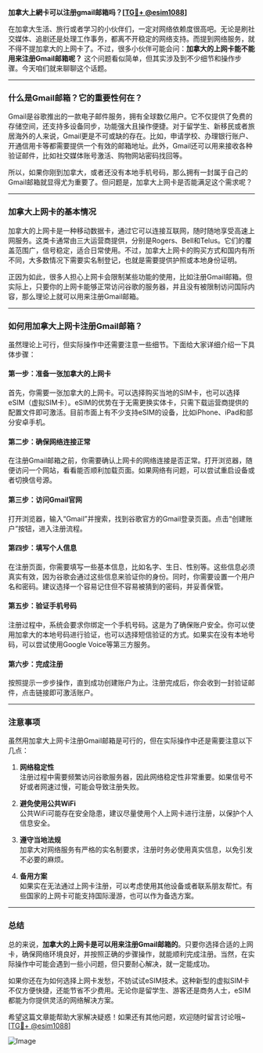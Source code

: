 **加拿大上網卡可以注册gmail邮箱吗？[[TG💪+ @esim1088](https://t.me/s/esim1088)]**

在加拿大生活、旅行或者学习的小伙伴们，一定对网络依赖度很高吧。无论是刷社交媒体、追剧还是处理工作事务，都离不开稳定的网络支持。而提到网络服务，就不得不提加拿大的上网卡了。不过，很多小伙伴可能会问：**加拿大的上网卡能不能用来注册Gmail邮箱呢？** 这个问题看似简单，但其实涉及到不少细节和操作步骤。今天咱们就来聊聊这个话题。

---

### **什么是Gmail邮箱？它的重要性何在？**

Gmail是谷歌推出的一款电子邮件服务，拥有全球数亿用户。它不仅提供了免费的存储空间，还支持多设备同步，功能强大且操作便捷。对于留学生、新移民或者旅居海外的人来说，Gmail更是不可或缺的存在。比如，申请学校、办理银行账户、开通信用卡等都需要提供一个有效的邮箱地址。此外，Gmail还可以用来接收各种验证邮件，比如社交媒体账号激活、购物网站密码找回等。

所以，如果你刚到加拿大，或者还没有本地手机号码，那么拥有一封属于自己的Gmail邮箱就显得尤为重要了。但问题是，加拿大上网卡是否能满足这个需求呢？

---

### **加拿大上网卡的基本情况**

加拿大的上网卡是一种移动数据卡，通过它可以连接互联网，随时随地享受高速上网服务。这类卡通常由三大运营商提供，分别是Rogers、Bell和Telus。它们的覆盖范围广，信号稳定，适合日常使用。不过，加拿大上网卡的购买方式和国内有所不同，大多数情况下需要实名制登记，也就是需要提供护照或本地身份证明。

正因为如此，很多人担心上网卡会限制某些功能的使用，比如注册Gmail邮箱。但实际上，只要你的上网卡能够正常访问谷歌的服务器，并且没有被限制访问国际内容，那么理论上就可以用来注册Gmail邮箱。

---

### **如何用加拿大上网卡注册Gmail邮箱？**

虽然理论上可行，但实际操作中还需要注意一些细节。下面给大家详细介绍一下具体步骤：

#### **第一步：准备一张加拿大的上网卡**
首先，你需要一张加拿大的上网卡。可以选择购买当地的SIM卡，也可以选择eSIM（虚拟SIM卡）。eSIM的优势在于无需更换实体卡，只需下载运营商提供的配置文件即可激活。目前市面上有不少支持eSIM的设备，比如iPhone、iPad和部分安卓手机。

#### **第二步：确保网络连接正常**
在注册Gmail邮箱之前，你需要确认上网卡的网络连接是否正常。打开浏览器，随便访问一个网站，看看能否顺利加载页面。如果网络有问题，可以尝试重启设备或者切换信号源。

#### **第三步：访问Gmail官网**
打开浏览器，输入“Gmail”并搜索，找到谷歌官方的Gmail登录页面。点击“创建账户”按钮，进入注册流程。

#### **第四步：填写个人信息**
在注册页面，你需要填写一些基本信息，比如名字、生日、性别等。这些信息必须真实有效，因为谷歌会通过这些信息来验证你的身份。同时，你需要设置一个用户名和密码。建议选择一个容易记住但不容易被猜到的密码，并妥善保管。

#### **第五步：验证手机号码**
注册过程中，系统会要求你绑定一个手机号码。这是为了确保账户安全。你可以使用加拿大的本地号码进行验证，也可以选择短信验证的方式。如果实在没有本地号码，可以尝试使用Google Voice等第三方服务。

#### **第六步：完成注册**
按照提示一步步操作，直到成功创建账户为止。注册完成后，你会收到一封验证邮件，点击链接即可激活账户。

---

### **注意事项**

虽然用加拿大上网卡注册Gmail邮箱是可行的，但在实际操作中还是需要注意以下几点：

1. **网络稳定性**  
   注册过程中需要频繁访问谷歌服务器，因此网络稳定性非常重要。如果信号不好或者网速过慢，可能会导致注册失败。

2. **避免使用公共WiFi**  
   公共WiFi可能存在安全隐患，建议尽量使用个人上网卡进行注册，以保护个人信息安全。

3. **遵守当地法规**  
   加拿大对网络服务有严格的实名制要求，注册时务必使用真实信息，以免引发不必要的麻烦。

4. **备用方案**  
   如果实在无法通过上网卡注册，可以考虑使用其他设备或者联系朋友帮忙。有些国家的上网卡可能支持国际漫游，也可以作为备选方案。

---

### **总结**

总的来说，**加拿大的上网卡是可以用来注册Gmail邮箱的**。只要你选择合适的上网卡，确保网络环境良好，并按照正确的步骤操作，就能顺利完成注册。当然，在实际操作中可能会遇到一些小问题，但只要耐心解决，就一定能成功。

如果你还在为如何选择上网卡发愁，不妨试试eSIM技术。这种新型的虚拟SIM卡不仅方便快捷，还能节省不少费用。无论你是留学生、游客还是商务人士，eSIM都能为你提供灵活的网络解决方案。

希望这篇文章能帮助大家解决疑惑！如果还有其他问题，欢迎随时留言讨论哦~ [[TG💪+ @esim1088](https://t.me/s/esim1088)]  

![Image](https://i.postimg.cc/4NQfJmqS/Snipaste-2025-05-13-00-14-12.png)